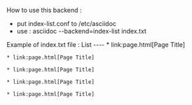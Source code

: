 How to use this backend :
- put index-list.conf to /etc/asciidoc
- use : asciidoc --backend=index-list index.txt

Example of index.txt file :
    List
    ----
    * link:page.html[Page Title]
    
    * link:page.html[Page Title]
    
    * link:page.html[Page Title]
    
    * link:page.html[Page Title]
    
    * link:page.html[Page Title]
